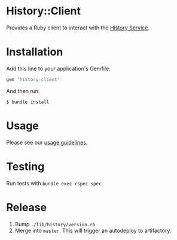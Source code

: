 # History::Client
Provides a Ruby client to interact with the [History Service](https://git-aws.internal.justin.tv/foundation/history-service).

# Installation

Add this line to your application's Gemfile:

```ruby
gem 'history-client'
```

And then run:

    $ bundle install

# Usage

Please see our [usage guidelines](https://git-aws.internal.justin.tv/foundation/history-client-ruby/blob/master/doc/usage.md).

# Testing
Run tests with `bundle exec rspec spec`.

# Release

1. Bump `./lib/history/version.rb`.
2. Merge into `master`. This will trigger an autodeploy to artifactory.
